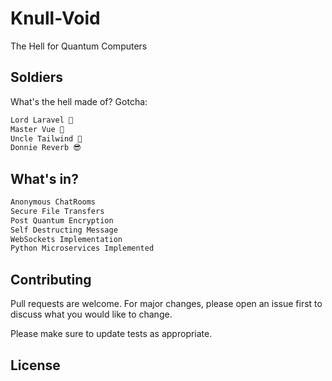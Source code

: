 # Knull-Void

The Hell for Quantum Computers

## Soldiers

What's the hell made of? Gotcha: 

```bash
Lord Laravel 👑
Master Vue 🥷
Uncle Tailwind 🥸
Donnie Reverb 😎
```

## What's in?

```bash
Anonymous ChatRooms
Secure File Transfers
Post Quantum Encryption
Self Destructing Message
WebSockets Implementation
Python Microservices Implemented
```

## Contributing

Pull requests are welcome. For major changes, please open an issue first
to discuss what you would like to change.

Please make sure to update tests as appropriate.

## License

